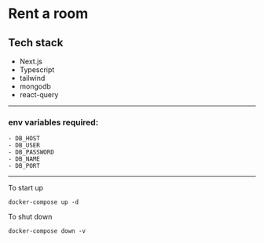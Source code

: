 # Rent a room

## Tech stack

- Next.js
- Typescript
- tailwind
- mongodb
- react-query

---

### env variables required:

```
- DB_HOST
- DB_USER
- DB_PASSWORD
- DB_NAME
- DB_PORT
```

---

To start up

`docker-compose up -d`

To shut down

`docker-compose down -v`
